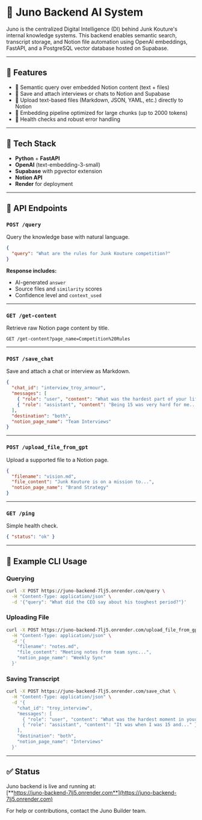 # 📘 Juno Backend AI System

Juno is the centralized Digital Intelligence (DI) behind Junk Kouture's internal knowledge systems. This backend enables semantic search, transcript storage, and Notion file automation using OpenAI embeddings, FastAPI, and a PostgreSQL vector database hosted on Supabase.

---

## 🔧 Features

- 🔎 Semantic query over embedded Notion content (text + files)
- 📄 Save and attach interviews or chats to Notion and Supabase
- 📂 Upload text-based files (Markdown, JSON, YAML, etc.) directly to Notion
- 🧠 Embedding pipeline optimized for large chunks (up to 2000 tokens)
- 🚦 Health checks and robust error handling

---

## 🧱 Tech Stack

- **Python** + **FastAPI**
- **OpenAI** (text-embedding-3-small)
- **Supabase** with pgvector extension
- **Notion API**
- **Render** for deployment

---

## 🔌 API Endpoints

### `POST /query`

Query the knowledge base with natural language.

```json
{
  "query": "What are the rules for Junk Kouture competition?"
}
```

**Response includes:**

- AI-generated `answer`
- Source files and `similarity` scores
- Confidence level and `context_used`

---

### `GET /get-content`

Retrieve raw Notion page content by title.

```http
GET /get-content?page_name=Competition%20Rules
```

---

### `POST /save_chat`

Save and attach a chat or interview as Markdown.

```json
{
  "chat_id": "interview_troy_armour",
  "messages": [
    { "role": "user", "content": "What was the hardest part of your life?" },
    { "role": "assistant", "content": "Being 15 was very hard for me..." }
  ],
  "destination": "both",
  "notion_page_name": "Team Interviews"
}
```

---

### `POST /upload_file_from_gpt`

Upload a supported file to a Notion page.

```json
{
  "filename": "vision.md",
  "file_content": "Junk Kouture is on a mission to...",
  "notion_page_name": "Brand Strategy"
}
```

---

### `GET /ping`

Simple health check.

```json
{ "status": "ok" }
```

---

## 🧪 Example CLI Usage

### Querying

```bash
curl -X POST https://juno-backend-7lj5.onrender.com/query \
  -H "Content-Type: application/json" \
  -d '{"query": "What did the CEO say about his toughest period?"}'
```

### Uploading File

```bash
curl -X POST https://juno-backend-7lj5.onrender.com/upload_file_from_gpt \
  -H "Content-Type: application/json" \
  -d '{
    "filename": "notes.md",
    "file_content": "Meeting notes from team sync...",
    "notion_page_name": "Weekly Sync"
  }'
```

### Saving Transcript

```bash
curl -X POST https://juno-backend-7lj5.onrender.com/save_chat \
  -H "Content-Type: application/json" \
  -d '{
    "chat_id": "troy_interview",
    "messages": [
      { "role": "user", "content": "What was the hardest moment in your journey?" },
      { "role": "assistant", "content": "It was when I was 15 and..." }
    ],
    "destination": "both",
    "notion_page_name": "Interviews"
  }'
```

---

## ✅ Status

Juno backend is live and running at:\
[**https://juno-backend-7lj5.onrender.com**](https://juno-backend-7lj5.onrender.com)

For help or contributions, contact the Juno Builder team.

